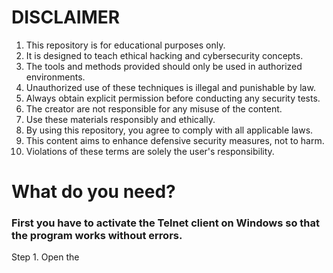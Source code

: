 # DISCLAIMER
1. This repository is for educational purposes only.
2. It is designed to teach ethical hacking and cybersecurity concepts.
3. The tools and methods provided should only be used in authorized environments.
4. Unauthorized use of these techniques is illegal and punishable by law.
5. Always obtain explicit permission before conducting any security tests.
6. The creator are not responsible for any misuse of the content.
7. Use these materials responsibly and ethically.
8. By using this repository, you agree to comply with all applicable laws.
9. This content aims to enhance defensive security measures, not to harm.
10. Violations of these terms are solely the user's responsibility.

# What do you need?
### First you have to activate the Telnet client on Windows so that the program works without errors.
Step 1. Open the
